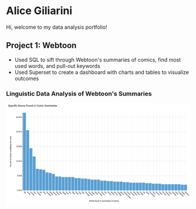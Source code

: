 # Alice Giliarini
Hi, welcome to my data analysis portfolio!

## Project 1: Webtoon  
- Used SQL to sift through Webtoon's summaries of comics, find most used words, and pull-out keywords
- Used Superset to create a dashboard with charts and tables to visualize outcomes 

### Linguistic Data Analysis of Webtoon's Summaries 
![words_barchart](images/Screen%20Shot%202022-02-15%20at%205.21.06%20PM.png)

